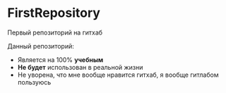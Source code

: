 # FirstRepository
Первый репозиторий на гитхаб

Данный репозиторий:
* Является на 100% **учебным**
* **Не будет** использован в реальной жизни
* Не уворена, что мне вообще нравится гитхаб, я вообще гитлабом пользуюсь

